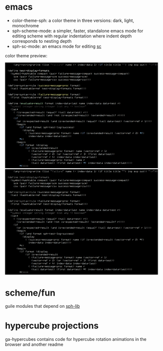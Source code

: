 # emacs
* color-theme-sph: a color theme in three versions: dark, light, monochrome
* sph-scheme-mode: a simpler, faster, standalone emacs mode for editing scheme with regular indentation where indent depth corresponds to nesting depth
* sph-sc-mode: an emacs mode for editing [sc](https://github.com/sph-mn/sph-sc)

color theme preview:

![color theme dark](emacs/color-theme/dark.png?raw=true)
![color theme monochrome](emacs/color-theme/monochrome.png?raw=true)

# scheme/fun
guile modules that depend on [sph-lib](https://github.com/sph-mn/sph-lib)

# hypercube projections
ga-hypercubes contains code for hypercube rotation animations in the browser and another readme
